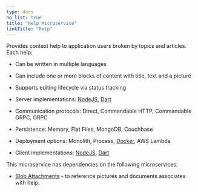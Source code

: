 ```yaml
---
type: docs
no_list: true
title: "Help Microservice"
linkTitle: "Help" 
---
```


Provides context help to application users broken by topics and articles. Each help:

- Can be written in multiple languages
- Can include one or more blocks of content with title, text and a picture
- Supports editing lifecycle via status tracking


- Server implementations: [NodeJS](https://github.com/pip-services-content/pip-services-help-node), [Dart](https://github.com/pip-services-content/pip-services-help-dart)
- Communication protocols: Direct, Commandable HTTP, Commandable GRPC, GRPC
- Persistence: Memory, Flat Files, MongoDB, Couchbase
- Deployment options: Monolith, Process, [Docker](https://hub.docker.com/u/pipdevs), AWS Lambda
- Client implementations: [NodeJS](https://github.com/pip-services-content/pip-clients-help-node), [Dart](https://github.com/pip-services-content/pip-clients-help-dart)


This microservice has dependencies on the following microservices:

- [Blob Attachments](../attachments) - to reference pictures and documents associates with help.